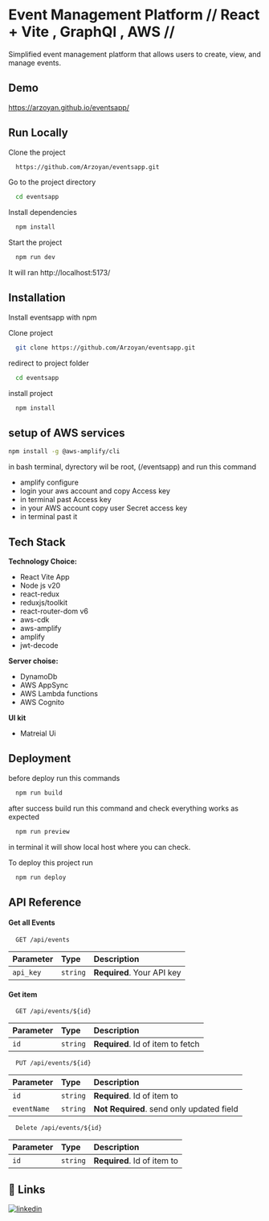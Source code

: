 # Event Management Platform // React + Vite , GraphQl , AWS //
Simplified event management platform that allows users to create, view, and manage events.

## Demo

https://arzoyan.github.io/eventsapp/


## Run Locally

Clone the project

```bash
  https://github.com/Arzoyan/eventsapp.git
```

Go to the project directory

```bash
  cd eventsapp
```

Install dependencies

```bash
  npm install 
```

Start the project

```bash
  npm run dev
```

It will ran http://localhost:5173/


## Installation

Install eventsapp  with npm

Clone project

```bash
  git clone https://github.com/Arzoyan/eventsapp.git
```

redirect to project folder 
```bash
  cd eventsapp
```
install project 
```bash
  npm install
```

## setup of AWS services


```bash
npm install -g @aws-amplify/cli
```
in bash terminal, dyrectory wil be root, (/eventsapp) and run this command
- amplify configure
- login your aws account and copy Access key 
- in terminal past Access key 
- in your AWS account copy user Secret access key
- in terminal past it 


## Tech Stack


**Technology Choice:**
- React Vite App
- Node js v20
- react-redux
- reduxjs/toolkit  
- react-router-dom v6 
- aws-cdk
- aws-amplify
- amplify
- jwt-decode

**Server choise:**
- DynamoDb
- AWS AppSync
- AWS Lambda functions
- AWS Cognito

**UI kit**
- Matreial Ui


## Deployment


before deploy run this commands 

```bash
  npm run build
```
after success build 
run this command and check everything works as expected
```bash
  npm run preview
```
in terminal it will show local host where you can check. 

To deploy this project run

```bash
  npm run deploy
```


## API Reference


#### Get all Events

```http
  GET /api/events
```

| Parameter | Type     | Description                |
| :-------- | :------- | :------------------------- |
| `api_key` | `string` | **Required**. Your API key |

#### Get item

```http
  GET /api/events/${id}
```

| Parameter | Type     | Description                       |
| :-------- | :------- | :-------------------------------- |
| `id`      | `string` | **Required**. Id of item to fetch |


```http
  PUT /api/events/${id}
```

| Parameter | Type     | Description                       |
| :-------- | :------- | :-------------------------------- |
| `id`      | `string` | **Required**. Id of item to 
| `eventName`      | `string` | **Not Required**. send only updated field|

```http
  Delete /api/events/${id}
```

| Parameter | Type     | Description                       |
| :-------- | :------- | :-------------------------------- |
| `id`      | `string` | **Required**. Id of item to 



## 🔗 Links

[![linkedin](https://img.shields.io/badge/linkedin-0A66C2?style=for-the-badge&logo=linkedin&logoColor=white)](https://www.linkedin.com/in/ruben-arzoyan/)

